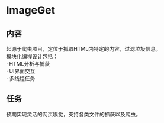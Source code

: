 # ImageGet
## 内容
起源于爬虫项目，定位于抓取HTML内特定的内容，过滤垃圾信息。<br>
模块化编程设计包括：<br>
   · HTML分析与捕获<br>
   · UI界面交互<br>
   · 多线程任务<br>
## 任务
 预期实现灵活的网页嗅觉，支持各类文件的抓获以及爬虫。<br>
